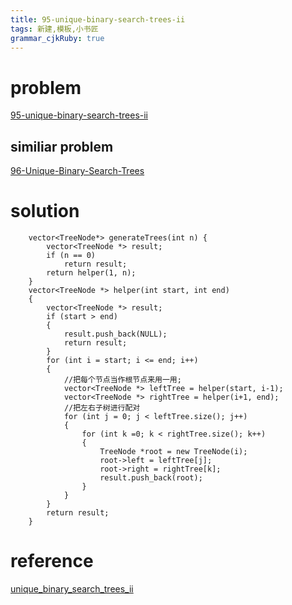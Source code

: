 ```yaml
---
title: 95-unique-binary-search-trees-ii
tags: 新建,模板,小书匠
grammar_cjkRuby: true
---
```

# problem
[95-unique-binary-search-trees-ii](https://leetcode.com/problems/unique-binary-search-trees-ii/#/description)
## similiar problem

[96-Unique-Binary-Search-Trees](https://github.com/DragonFive/Leetcode/blob/master/bitMani/96-Unique-Binary-Search-Trees.md)

# solution

```
    vector<TreeNode*> generateTrees(int n) {
        vector<TreeNode *> result;
        if (n == 0)
            return result;
        return helper(1, n);
    }
    vector<TreeNode *> helper(int start, int end)
    {
        vector<TreeNode *> result;
        if (start > end)
        {
            result.push_back(NULL);
            return result;
        }
        for (int i = start; i <= end; i++)
        {
            //把每个节点当作根节点来用一用;
            vector<TreeNode *> leftTree = helper(start, i-1);
            vector<TreeNode *> rightTree = helper(i+1, end);
            //把左右子树进行配对
            for (int j = 0; j < leftTree.size(); j++)
            {
                for (int k =0; k < rightTree.size(); k++)
                {
                    TreeNode *root = new TreeNode(i);
                    root->left = leftTree[j];
                    root->right = rightTree[k];
                    result.push_back(root);
                }
            }
        }
        return result;
    }
```

# reference
[unique_binary_search_trees_ii](https://algorithm.yuanbin.me/zh-hans/exhaustive_search/unique_binary_search_trees_ii.html)